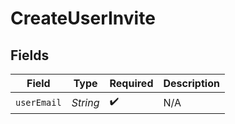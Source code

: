 # CreateUserInvite


## Fields

| Field              | Type               | Required           | Description        |
| ------------------ | ------------------ | ------------------ | ------------------ |
| `userEmail`        | *String*           | :heavy_check_mark: | N/A                |